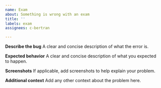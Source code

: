 ```yaml
---
name: Exam
about: Something is wrong with an exam
title: ''
labels: exam
assignees: c-bertran

---
```


**Describe the bug**
A clear and concise description of what the error is.

**Expected behavior**
A clear and concise description of what you expected to happen.

**Screenshots**
If applicable, add screenshots to help explain your problem.

**Additional context**
Add any other context about the problem here.
